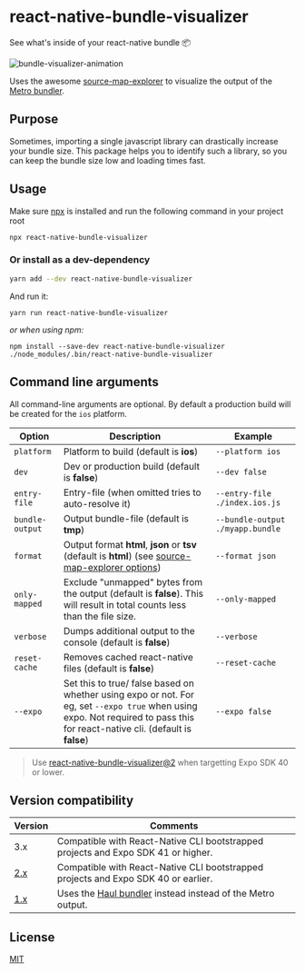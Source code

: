# react-native-bundle-visualizer

See what's inside of your react-native bundle 📦

![bundle-visualizer-animation](./react-native-bundle-visualizer2.gif)

Uses the awesome [source-map-explorer](https://github.com/danvk/source-map-explorer) to visualize the output of the [Metro bundler](https://github.com/facebook/metro).

## Purpose

Sometimes, importing a single javascript library can drastically increase your bundle size. This package helps you to identify such a library, so you can keep the bundle size low and loading times fast.

## Usage

Make sure [npx](https://github.com/npm/npx) is installed and run the following command in your project root

`npx react-native-bundle-visualizer`

### Or install as a dev-dependency

```sh
yarn add --dev react-native-bundle-visualizer
```

And run it:

```
yarn run react-native-bundle-visualizer
```

_or when using npm:_

```
npm install --save-dev react-native-bundle-visualizer ./node_modules/.bin/react-native-bundle-visualizer
```

## Command line arguments

All command-line arguments are optional. By default a production build will be created for the `ios` platform.

| Option          | Description                                                                                                                                                  | Example                          |
| --------------- | ------------------------------------------------------------------------------------------------------------------------------------------------------------ | -------------------------------- |
| `platform`      | Platform to build (default is **ios**)                                                                                                                       | `--platform ios`                 |
| `dev`           | Dev or production build (default is **false**)                                                                                                               | `--dev false`                    |
| `entry-file`    | Entry-file (when omitted tries to auto-resolve it)                                                                                                           | `--entry-file ./index.ios.js`    |
| `bundle-output` | Output bundle-file (default is **tmp**)                                                                                                                      | `--bundle-output ./myapp.bundle` |
| `format`        | Output format **html**, **json** or **tsv** (default is **html**) (see [source-map-explorer options][smeo])                                                  | `--format json`                  |
| `only-mapped`   | Exclude "unmapped" bytes from the output (default is **false**). This will result in total counts less than the file size.                                   | `--only-mapped`                  |
| `verbose`       | Dumps additional output to the console (default is **false**)                                                                                                | `--verbose`                      |
| `reset-cache`   | Removes cached react-native files (default is **false**)                                                                                                     | `--reset-cache`                  |
| `--expo`   | Set this to true/ false based on whether using expo or not. For eg, set `--expo true` when using expo. Not required to pass this for react-native cli. (default is **false**)                                                                                                     | `--expo false`                  |

[smeo]: https://github.com/danvk/source-map-explorer#options

>Use [react-native-bundle-visualizer@2](https://github.com/IjzerenHein/react-native-bundle-visualizer/tree/v2) when targetting Expo SDK 40 or lower.

## Version compatibility

| Version                                                                       | Comments                                                                                                                                                              |
| ----------------------------------------------------------------------------- | --------------------------------------------------------------------------------------------------------------------------------------------------------------------- |
| 3.x                                                                           | Compatible with React-Native CLI bootstrapped projects and Expo SDK 41 or higher. | 
| [2.x](https://github.com/IjzerenHein/react-native-bundle-visualizer/tree/v2) | Compatible with React-Native CLI bootstrapped projects and Expo SDK 40 or earlier.                                                                                                           |
| [1.x](https://github.com/IjzerenHein/react-native-bundle-visualizer/tree/v1) | Uses the [Haul bundler](https://github.com/callstack/haul) instead instead of the Metro output. | 

## License

[MIT](./LICENSE.txt)
